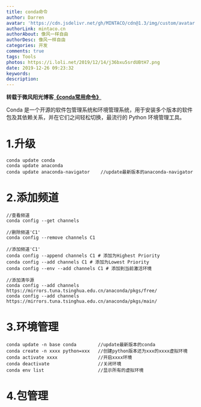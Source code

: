 ```yaml
---
title: conda命令
author: Darren
avatar: 'https://cdn.jsdelivr.net/gh/MINTACO/cdn@1.3/img/custom/avatar.jpg'
authorLink: mintaco.cn
authorAbout: 像风一样自由
authorDesc: 像风一样自由
categories: 开发
comments: true
tags: Tools
photos: https://i.loli.net/2019/12/14/j36bxu5srdUBtH7.png
date: 2019-12-26 09:23:32
keywords:
description:
---
```


**转载于微风阳光博客[《conda常用命令》](https://www.cnblogs.com/cqliu/p/11199771.html)**

Conda 是一个开源的软件包管理系统和环境管理系统，用于安装多个版本的软件包及其依赖关系，并在它们之间轻松切换，最流行的 Python 环境管理工具。
# 1.升级
```
conda update conda
conda update anaconda
conda update anaconda-navigator    //update最新版本的anaconda-navigator   
```
# 2.添加频道
```
//查看频道
conda config --get channels

//删除频道'C1'
conda config --remove channels C1

//添加频道'C1'
conda config --append channels C1 # 添加为Highest Priority
conda config --add channels C1 # 添加为Lowest Priority
conda config --env --add channels C1 # 添加到当前激活环境

//添加清华源
conda config --add channels https://mirrors.tuna.tsinghua.edu.cn/anaconda/pkgs/free/
conda config --add channels https://mirrors.tuna.tsinghua.edu.cn/anaconda/pkgs/main/
```

# 3.环境管理
```
conda update -n base conda        //update最新版本的conda
conda create -n xxxx python=xxx   //创建python版本还为xxx的xxxx虚拟环境
conda activate xxxx               //开启xxxx环境
conda deactivate                  //关闭环境
conda env list                    //显示所有的虚拟环境
```
# 4.包管理
